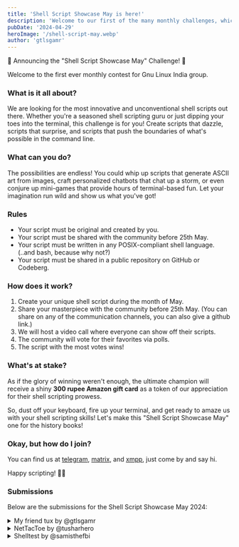 ```yaml
---
title: 'Shell Script Showcase May is here!'
description: 'Welcome to our first of the many monthly challenges, which we will be hosting in the future. This month we are looking for the most innovative and unconventional shell scripts out there.'
pubDate: '2024-04-29'
heroImage: '/shell-script-may.webp'
author: 'gtlsgamr'
---
```


🎉 Announcing the "Shell Script Showcase May" Challenge! 🎉

Welcome to the first ever monthly contest for Gnu Linux India group.

### What is it all about?

We are looking for the most innovative and unconventional shell scripts out there. Whether you're a seasoned shell
scripting guru or just dipping your toes into the terminal, this challenge is for you! Create scripts that dazzle,
scripts that surprise, and scripts that push the boundaries of what's possible in the command line.

### What can you do?

The possibilities are endless! You could whip up scripts that generate ASCII art from images, craft personalized
chatbots that chat up a storm, or even conjure up mini-games that provide hours of terminal-based fun. Let your
imagination run wild and show us what you've got!

### Rules

- Your script must be original and created by you.
- Your script must be shared with the community before 25th May.
- Your script must be written in any POSIX-compliant shell language. (..and bash, because why not?)
- Your script must be shared in a public repository on GitHub or Codeberg.

### How does it work?

1. Create your unique shell script during the month of May.
2. Share your masterpiece with the community before 25th May. (You can share on any of the communication channels, you
   can also give a github link.)
3. We will host a video call where everyone can show off their scripts.
3. The community will vote for their favorites via polls.
4. The script with the most votes wins!

### What's at stake?

As if the glory of winning weren't enough, the ultimate champion will receive a shiny **300 rupee Amazon gift card** as
a token of our appreciation for their shell scripting prowess.

So, dust off your keyboard, fire up your terminal, and get ready to amaze us with your shell scripting skills! Let's
make this "Shell Script Showcase May" one for the history books!

### Okay, but how do I join?

You can find us at [telegram](https://t.me/GnuLinuxIndia),
[matrix](https://matrix.to/#/#glispace:matrix.org), and
[xmpp](xmpp:gnulinuxindia@conference.projectsegfau.lt), just
come by and say hi.

Happy scripting! 🚀🐚

### Submissions

Below are the submissions for the Shell Script Showcase May 2024:

<details>
<summary>My friend tux by @gtlsgamr</summary>

<a href="https://github.com/gtlsgamr/my-friend-tux">My Friend Tux</a><br>
<small>Author: <a href="/member/gtlsgamr">@gtlsgamr</a></small><br>

  This script is a digital companion for you. It can help you with absolutely nothing, other than just being cute. It's
  a simple script that displays a penguin which will grow as time goes by. You have to feed him by running the script
  every day. If you don't feed him, he will die. So, don't let him die. He also shows you the current date and time.
  That's it. Nothing more, nothing less. On the bright side, he is a good listener. You can talk to him whenever you
  feel lonely. He will listen to you without any judgement. So, go ahead and run the script. Have fun!
</details>

<details>
<summary>NetTacToe by @tusharhero</summary>

<a href="https://github.com/tusharhero/nettactoe">NetTacToe</a><br>
<small>Author: <a href="/member/tusharhero">@tusharhero</a></small><br>

A multiplayer Tic Tac Toe game, written in GNU Bash. The
multiplayer element is implemented with help of GNU Netcat. There
should be an article with more details [here](https://tusharhero.codeberg.page/netcat-multiplayer-tictactoe.html).
</details>

<details>
<summary>Shelltest by @samisthefbi</summary>

<a href="https://github.com/samisthefbi/shelltest">shelltest</a><br>
<small>Author: <a href="https://samisthefbi.github.io/">@samisthefbi</a></small><br>

Shelltest is a wordle-like game which challenges players to guess GNU/Linux commands within a set number of attempts. In this terminal-based game, players guess the correct GNU/Linux command in a limited number of attempts. Each guess prompts feedback on the accuracy of the command. It challenges players' command-line knowledge, offering a compact and engaging way to test their proficiency in terminal commands.

</details>
